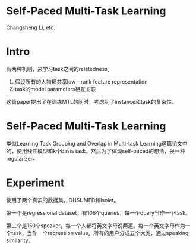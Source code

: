 # Self-Paced Multi-Task Learning

Changsheng Li, etc.

# Intro

有两种机制，来学习task之间的relatedness。

1. 假设所有的人物都共享low－rank feature representation
2. task的model parameters相互关联

这篇paper提出了在训练MTL的同时，考虑到了instance和task的复杂性。

# Self-Paced Multi-Task Learning

类似Learning Task Grouping and Overlap in Multi-task Learning这篇论文中的，使用线性模型和k个basis task。然后为了体现self-paced的想法，换一种regularizer。

# Experiment

使用了两个真实的数据集，OHSUMED和Isolet。

第一个是regressional dataset，有106个queries，每一个query当作一个task。

第二个是150个speaker，每一个人都将英文字母说两遍。每一个英文字母作为一个task，当作一个regression value。所有的用户分成五个大类，通过speaking similarity。